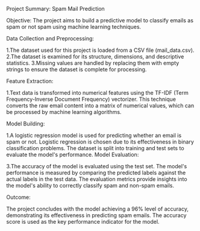 Project Summary: Spam Mail Prediction

Objective: The project aims to build a predictive model to classify emails as spam or not spam using machine learning techniques.

Data Collection and Preprocessing:

1.The dataset used for this project is loaded from a CSV file (mail_data.csv).
2.The dataset is examined for its structure, dimensions, and descriptive statistics.
3.Missing values are handled by replacing them with empty strings to ensure the dataset is complete for processing.

Feature Extraction:

1.Text data is transformed into numerical features using the TF-IDF (Term Frequency-Inverse Document Frequency) vectorizer. This technique converts the raw email content into a matrix of numerical values, which can be processed by machine learning algorithms.

Model Building:

1.A logistic regression model is used for predicting whether an email is spam or not. Logistic regression is chosen due to its effectiveness in binary classification problems.
The dataset is split into training and test sets to evaluate the model's performance.
Model Evaluation:

3.The accuracy of the model is evaluated using the test set. The model's performance is measured by comparing the predicted labels against the actual labels in the test data.
The evaluation metrics provide insights into the model's ability to correctly classify spam and non-spam emails.

Outcome:

The project concludes with the model achieving a 96% level of accuracy, demonstrating its effectiveness in predicting spam emails. The accuracy score is used as the key performance indicator for the model.